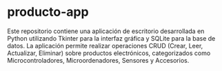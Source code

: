 # producto-app
Este repositorio contiene una aplicación de escritorio desarrollada en Python utilizando Tkinter para la interfaz gráfica y SQLite para la base de datos. La aplicación permite realizar operaciones CRUD (Crear, Leer, Actualizar, Eliminar) sobre productos electrónicos, categorizados como Microcontroladores, Microordenadores, Sensores y Accesorios.
